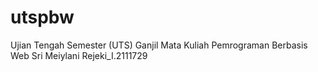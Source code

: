 # utspbw
Ujian Tengah Semester (UTS) Ganjil Mata Kuliah Pemrograman Berbasis Web 
Sri Meiylani Rejeki_I.2111729
